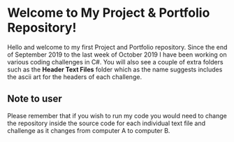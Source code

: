 # Welcome to My Project & Portfolio Repository!

Hello and welcome to my first Project and Portfolio repository. Since the end of September 2019 to the last week of October 2019 I have been working on various coding challenges in C#. You will also see a couple of extra folders such as the **Header Text Files** folder which as the name suggests includes the ascii art for the headers of each challenge.

## Note to user

Please remember that if you wish to run my code you would need to change the repository inside the source code for each individual text file and challenge as it changes from computer A to computer B.










